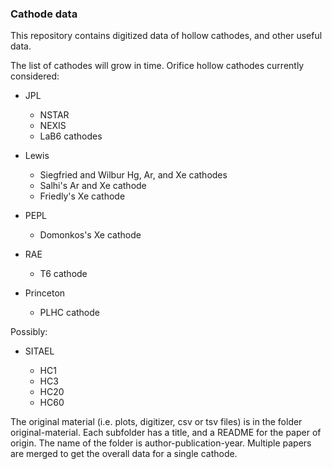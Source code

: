 ### Cathode data
This repository contains digitized data of hollow cathodes, and other useful data.

The list of cathodes will grow in time. Orifice hollow cathodes currently considered:
- JPL

    - NSTAR
    - NEXIS
    - LaB6 cathodes

- Lewis

    - Siegfried and Wilbur Hg, Ar, and Xe cathodes 
    - Salhi's Ar and Xe cathode
    - Friedly's Xe cathode

- PEPL

    - Domonkos's Xe cathode

- RAE

    - T6 cathode 

- Princeton

    - PLHC cathode


Possibly:
- SITAEL

    - HC1
    - HC3
    - HC20
    - HC60

The original material (i.e. plots, digitizer, csv or tsv files) is in the folder original-material. 
Each subfolder has a title, and a README for the paper of origin. The name of the folder is author-publication-year.
Multiple papers are merged to get the overall data for a single cathode.

